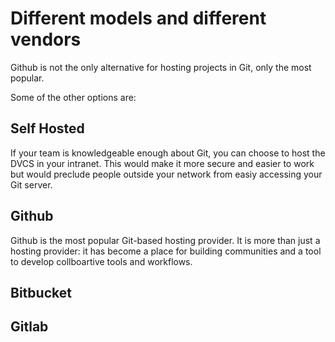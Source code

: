 # Different models and different vendors

Github is not the only alternative for hosting projects in Git, only the most popular.

Some of the other options are:

## Self Hosted

If your team is knowledgeable enough about Git, you can choose to host the DVCS in your intranet. This would make it more secure and easier to work but would preclude people outside your network from easiy accessing your Git server.

## Github

Github is the most popular Git-based hosting provider. It is more than just a hosting provider: it has become a place for building communities and a tool to develop collboartive tools and workflows.

## Bitbucket

## Gitlab
